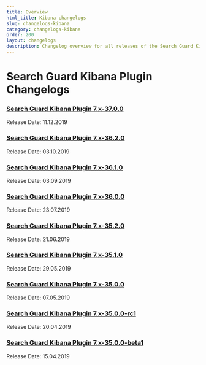 ```yaml
---
title: Overview
html_title: Kibana changelogs
slug: changelogs-kibana
category: changelogs-kibana
order: 200
layout: changelogs
description: Changelog overview for all releases of the Search Guard Kibana Plugin that adds access control and session management.
---
```


<!---
Copyright 2020 floragunn GmbH
-->

# Search Guard Kibana Plugin Changelogs

### [Search Guard Kibana Plugin 7.x-37.0.0](changelog_kibana_7_x_37_0_0.md)

Release Date: 11.12.2019

### [Search Guard Kibana Plugin 7.x-36.2.0](changelog_kibana_7_x_36_2_0.md)

Release Date: 03.10.2019

### [Search Guard Kibana Plugin 7.x-36.1.0](changelog_kibana_7_x_36_1_0.md)

Release Date: 03.09.2019

### [Search Guard Kibana Plugin 7.x-36.0.0](changelog_kibana_7_x_36_0_0.md)

Release Date: 23.07.2019

### [Search Guard Kibana Plugin 7.x-35.2.0](changelog_kibana_7_x_35_2_0.md)

Release Date: 21.06.2019

### [Search Guard Kibana Plugin 7.x-35.1.0](changelog_kibana_7_x_35_1_0.md)

Release Date: 29.05.2019


### [Search Guard Kibana Plugin 7.x-35.0.0](changelog_kibana_7_x_35_0_0.md)

Release Date: 07.05.2019

### [Search Guard Kibana Plugin 7.x-35.0.0-rc1](changelog_kibana_7_x_35_0_0_rc1.md)

Release Date: 20.04.2019

### [Search Guard Kibana Plugin 7.x-35.0.0-beta1](changelog_kibana_7_x_35_0_0_beta1.md)

Release Date: 15.04.2019

